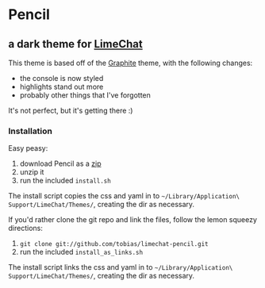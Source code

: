 # Pencil
## a dark theme for [LimeChat](http://limechat.net/mac/)

This theme is based off of the [Graphite](https://github.com/gregnewman/limechat-graphite) theme, with the following changes:
* the console is now styled
* highlights stand out more
* probably other things that I've forgotten

It's not perfect, but it's getting there :)

### Installation

Easy peasy:

1. download Pencil as a [zip](https://github.com/tobias/limechat-pencil/zipball/master)
2. unzip it
3. run the included `install.sh`

The install script copies the css and yaml in to `~/Library/Application\ Support/LimeChat/Themes/`,
creating the dir as necessary.

If you'd rather clone the git repo and link the files, follow the lemon squeezy directions:

1. `git clone git://github.com/tobias/limechat-pencil.git`
2. run the included `install_as_links.sh`

The install script links the css and yaml in to `~/Library/Application\ Support/LimeChat/Themes/`,
creating the dir as necessary.




